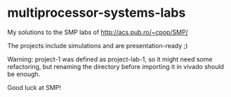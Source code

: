 # multiprocessor-systems-labs
My solutions to the SMP labs of http://acs.pub.ro/~cpop/SMP/

The projects include simulations and are presentation-ready ;)

Warning: project-1 was defined as project-lab-1, so it might need some refactoring, but renaming the directory before importing it in vivado should be enough. 

Good luck at SMP!
